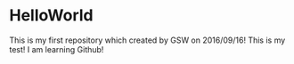 # HelloWorld
This is my first repository which created by GSW on 2016/09/16!
This is my test!
I am learning Github!
